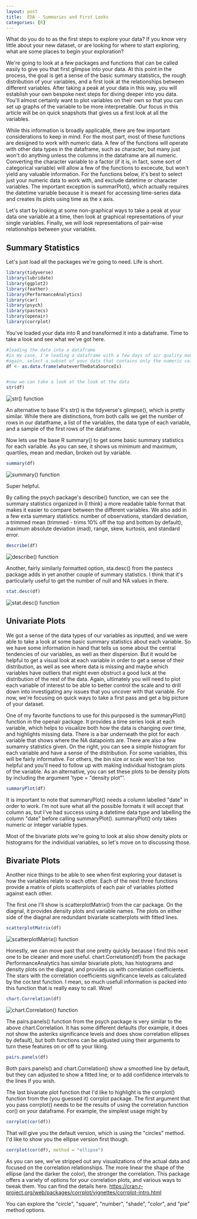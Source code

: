 ```yaml
---
layout: post
title:  EDA - Summaries and First Looks
categories: [R]
---
```


What do you do to as the first steps to explore your data? If you know very little about your new dataset, or are looking for where to start exploring, what are some places to begin your exploration? 

We're going to look at a few packages and functions that can be called easily to give you that first glimpse into your data. At this point in the process, the goal is get a sense of the basic summary statistics, the rough distribution of your variables, and a first look at the relationships between different variables. After taking a peak at your data in this way, you will establish your own bespoke next steps for diving deeper into you data. You'll almost certainly want to plot variables on their own so that you can set up graphs of the variable to be more interpretable. Our focus in this article will be on quick snapshots that gives us a first look at all the variables. 

While this information is broadly applicable, there are few important considerations to keep in mind. For the most part, most of these functions are designed to work with numeric data. A few of the functions will operate with other data types in the dataframe, such as character, but many just won't do anything unless the columns in the dataframe are all numeric. Converting the character variable to a factor (if it is, in fact, some sort of categorical variable) will allow a few of the functions to excecute, but won't yield any valuable information. For the functions below, it's best to select just your numeric data to work with, and exclude datetime or character variables. The important exception is summarPlot(), which actually requires the datetime variable because it is meant for accessing time-series data and creates its plots using time as the x axis. 

Let's start by looking at some non-graphical ways to take a peak at your data one variable at a time, then look at graphical representations of your single variables. Finally, we will look representations of pair-wise relationships between your variables. 

## Summary Statistics

Let's just load all the packages we're going to need. Life is short. 
```r
library(tidyverse)
library(lubridate)
library(ggplot2)
library(feather)
library(PerformanceAnalytics)
library(car)
library(psych)
library(pastecs)
library(openair)
library(corrplot)
```

You've loaded your data into R and transformed it into a dataframe. Time to take a look and see what we've got here. 

```r
#loading the data into a dataframe
#in my case, I'm loading a dataframe with a few days of air quality monitoring data
#again, select a subset of your data that contains only the numeric columns
df <- as.data.frame(whateverTheDataSourceIs)


#now we can take a look at the look at the data
str(df)
```

<img src = "https://oroconnor.github.io/td/images/summary/str.png" alt = "str() function">

An alternative to base R's str() is the tidyverse's glimpse(), which is pretty similar. While there are distinctions, from both calls we get the number of rows in our datatframe, a list of the variables, the data type of each variable, and a sample of the first rows of the dataframe. 

Now lets use the base R summary() to get some basic summary statistics for each variable. As you can see, it shows us minimum and maximum, quartiles, mean and median, broken out by variable. 

```r
summary(df)
```
<img src = "https://oroconnor.github.io/td/images/summary/summary.png" alt = "summary() function">

Super helpful. 

By calling the psych package's describe() function, we can see the summary statistics organized in (I think) a more readable table format that makes it easier to compare between the different variables. We also add in a few exta summary statistics: number of observations, standard deviation, a trimmed mean (trimmed - trims 10% off the top and bottom by default), maximum absolute deviation (mad), range, skew, kurtosis, and standard error. 

```r
describe(df)
```
<img src = "https://oroconnor.github.io/td/images/summary/describe.png" alt = "describe() function">

Another, fairly similarly formatted option, sta.desc() from the pastecs package adds in yet another couple of summary statistics. I think that it's particularly useful to get the number of null and NA values in there. 

```r
stat.desc(df)
```
<img src = "https://oroconnor.github.io/td/images/summary/stat.desc.png" alt = "stat.desc() function">

## Univariate Plots

We got a sense of the data types of our variables as inputted, and we were able to take a look at some basic summary statistics about each variable. So we have some information in hand that tells us some about the central tendencies of our variables, as well as their dispersion. But it would be helpful to get a visual look at each variable in order to get a sense of their distribution, as well as see where data is missing and maybe which variables have outliers that might even obstruct a good luck at the distribution of the rest of the data. Again, ultimately you will need to plot each variable of interest to be able to better control the scale and to drill down into investigating any issues that you uncover with that variable. For now, we're focusing on quick ways to take a first pass and get a big picture of your dataset. 

One of my favorite functions to use for this purposed is the summaryPlot() function in the openair package. It provides a time series look at each variable, which helps to visualize both how the data is changing over time, and highlights missing data. There is a bar underneath the plot for each variable that shows where the NA datapoints are. There are also a few sumamry statistics given. On the right, you can see a simple histogram for each variable and have a sense of the distribution. For some variables, this will be fairly informative. For others, the bin size or scale won't be too helpful and you'll need to follow up with making individual histogram plots of the variable. As an alternative, you can set these plots to be density plots by including the argument 'type = "density plot"'. 

```r
summaryPlot(df)
```
It is important to note that summaryPlot() needs a column labelled "date" in order to work. I'm not sure what all the possible formats it will accept that column as, but I've had success using a datetime data type and labelling the column "date" before calling summaryPlot(). summaryPlot() only takes numeric or integer variable types. 

Most of the bivariate plots we're going to look at also show density plots or histograms for the individual variables, so let's move on to discussing those.


## Bivariate Plots

Another nice things to be able to see when first exploring your dataset is how the variables relate to each other. Each of the next three functions provide a matrix of plots scatterplots of each pair of variables plotted against each other. 

The first one I'll show is scatterplotMatrix() from the car package. On the diagnal, it provides density plots and variable names. The plots on either side of the diagnal are redundant bivariate scatterplots with fitted lines. 

```r
scatterplotMatrix(df)
```
<img src = "https://oroconnor.github.io/td/images/summary/scatterplotMatrix.png" alt = "scatterplotMatrix() function">

Honestly, we can move past that one pretty quickly because I find this next one to be cleaner and more useful. chart.Correlation(df) from the package PerformanceAnalytics has similar bivariate plots, has histograms and density plots on the diagnal, and provides us with correlation coefficients. The stars with the correlation coefficients significance levels as calculated by the cor.test function. I mean, so much usefull information is packed into this function that is really easy to call. Wow!

```r
chart.Correlation(df)
```
<img src = "https://oroconnor.github.io/td/images/summary/chart.Correlation.png" alt = "chart.Correlation() function">

The pairs.panels() function from the psych package is very similar to the above chart.Correlation. It has some different defaults (for example, it does not show the asteriks significance levels and does show correlation ellipses by default), but both functions can be adjusted using their arguments to turn these features on or off to your liking. 

```r
pairs.panels(df)
```

Both pairs.panels() and chart.Correlation() show a smoothed line by default, but they can adjusted to show a fitted line, or to add confidence intervals to the lines if you wish. 


The last bivariate plot function that I'd like to highlight is the corrplot() function from the (you guessed it) corrplot package. The first argument that you pass corrplot() needs to be the results of using the correlation function cor() on your dataframe. For example, the simplest usage might by 
```r
corrplot(cor(df))
```
That will give you the default version, which is using the "circles" method. I'd like to show you the ellipse version first though. 
```r
corrplot(cor(df), method = "ellipse")
```

As you can see, we've stripped out any visualizations of the actual data and focused on the correlation relationships. The more linear the shape of the ellipse (and the darker the color), the stronger the correlation. 
This package offers a variety of options for your correlation plots, and various ways to tweak them. You can find the details here. https://cran.r-project.org/web/packages/corrplot/vignettes/corrplot-intro.html

You can explore the "circle", "square", "number", "shade", "color", and "pie" method options.

